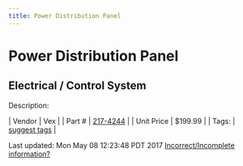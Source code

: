 ```yaml
---
title: Power Distribution Panel
---
```


# Power Distribution Panel
## Electrical / Control System
Description: 	 

| Vendor | Vex | 
| Part # | [217-4244](http://www.vexrobotics.com/217-4244.html) | 
| Unit Price | $199.99 | 
| Tags: | [suggest tags](https://docs.google.com/forms/d/e/1FAIpQLSeWyY8v3RgOty-MyWmh9U0iivNYN_molChYyS-0U-o-kOAv_g/viewform) | 

Last updated: Mon May 08 12:23:48 PDT 2017
 [Incorrect/Incomplete information?](https://docs.google.com/forms/d/e/1FAIpQLSeWyY8v3RgOty-MyWmh9U0iivNYN_molChYyS-0U-o-kOAv_g/viewform)